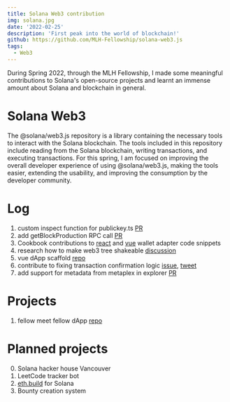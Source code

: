 ```yaml
---
title: Solana Web3 contribution
img: solana.jpg
date: '2022-02-25'
description: 'First peak into the world of blockchain!'
github: https://github.com/MLH-Fellowship/solana-web3.js
tags:
  - Web3
---
```



During Spring 2022, through the MLH Fellowship, I made some meaningful contributions to Solana's open-source projects and learnt an immense amount about Solana and blockchain in general. 

# Solana Web3
The @solana/web3.js repository is a library containing the necessary tools to interact with the Solana blockchain. The tools included in this repository include reading from the Solana blockchain, writing transactions, and executing transactions. For this spring, I am focused on improving the overall developer experience of using @solana/web3.js, making the tools easier, extending the usability, and improving the consumption by the developer community.

# Log
1. custom inspect function for publickey.ts [PR](https://github.com/solana-labs/solana/pull/23055)
2. add getBlockProduction RPC call [PR](https://github.com/solana-labs/solana/pull/23300)
3. Cookbook contributions to [react](https://github.com/solana-developers/solana-cookbook/pull/287) and [vue](https://github.com/solana-developers/solana-cookbook/pull/286) wallet adapter code snippets
4. research how to make web3 tree shakeable [discussion](https://github.com/solana-labs/solana/issues/23332)
5. vue dApp scaffold [repo](https://github.com/solana-developers/dapp-scaffold-vue)
6. contribute to fixing transaction confirmation logic [issue](https://github.com/solana-labs/solana/pull/24211), [tweet](https://twitter.com/steveluscher/status/1525702800792989698)
7. add support for metadata from metaplex in explorer [PR](https://github.com/solana-labs/solana/pull/24496)

# Projects
1. fellow meet fellow dApp [repo](https://github.com/marcnjaramillo/mlh-hackathon-anchor)

# Planned projects
0. Solana hacker house Vancouver
1. LeetCode tracker bot
2. [eth.build](https://eth.build/) for Solana
3. Bounty creation system